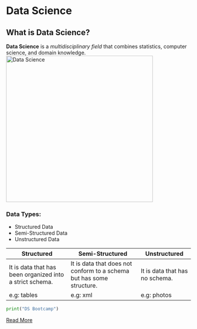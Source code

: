 # Data Science
## What is Data Science?
**Data Science** is a *multidisciplinary field* that combines statistics, computer science, and domain knowledge.
<img src="DS.png" width="400" height="400" alt="Data Science">
### Data Types:
- Structured Data
- Semi-Structured Data
- Unstructured Data

**Structured**                                          | **Semi-Structured**                                                 | **Unstructured**              |
--------------------------------------------------------|---------------------------------------------------------------------|-------------------------------|
It is data that has been organized into a strict schema.| It is data that does not conform to a schema but has some structure.| It is data that has no schema.|
e.g: tables                                             |e.g: xml                                                             |e.g: photos                    |

``` python
print("DS Bootcamp")
```

[Read More](https://en.wikipedia.org/wiki/Data_science)

